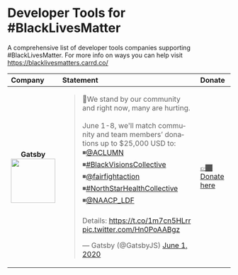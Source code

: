 # Developer Tools for #BlackLivesMatter
A comprehensive list of developer tools companies supporting #BlackLivesMatter. For more info on ways you can help visit https://blacklivesmatters.carrd.co/

| Company | Statement | Donate | 
| :---         |     :---       | :---       |
|  <div align="center"> **Gatsby** <br> <img src="https://pbs.twimg.com/profile_images/1135999619781939201/HZ-pCQcP_400x400.png" width="100px;" alt=""/> </div>  | <blockquote class="twitter-tweet"><p lang="en" dir="ltr">💜We stand by our community and right now, many are hurting. <br><br>June 1-8, we&#39;ll match community and team members’ donations up to $25,000 USD to: <br>◾<a href="https://twitter.com/ACLUMN?ref_src=twsrc%5Etfw">@ACLUMN</a> <br>◾<a href="https://twitter.com/hashtag/BlackVisionsCollective?src=hash&amp;ref_src=twsrc%5Etfw">#BlackVisionsCollective</a> <br>◾<a href="https://twitter.com/fairfightaction?ref_src=twsrc%5Etfw">@fairfightaction</a> <br>◾<a href="https://twitter.com/hashtag/NorthStarHealthCollective?src=hash&amp;ref_src=twsrc%5Etfw">#NorthStarHealthCollective</a><br>◾<a href="https://twitter.com/NAACP_LDF?ref_src=twsrc%5Etfw">@NAACP_LDF</a><br><br>Details: <a href="https://t.co/1m7cn5HLrr">https://t.co/1m7cn5HLrr</a> <a href="https://t.co/Hn0PoAABgz">pic.twitter.com/Hn0PoAABgz</a></p>&mdash; Gatsby (@GatsbyJS) <a href="https://twitter.com/GatsbyJS/status/1267493819383271425?ref_src=twsrc%5Etfw">June 1, 2020</a></blockquote> |  [👉🏾  Donate here](https://www.gatsbyjs.com/donation-matching/)   | 
